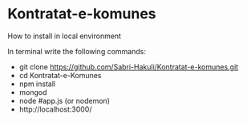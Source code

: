 # Kontratat-e-komunes

How to install in local environment

In terminal write the following commands:

+    git clone https://github.com/Sabri-Hakuli/Kontratat-e-komunes.git
+    cd Kontratat-e-Komunes
+    npm install
+    mongod
+    node #app.js (or nodemon)
+    http://localhost:3000/

